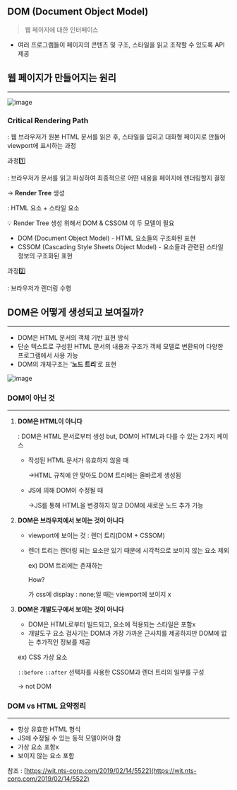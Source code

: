 ## DOM (Document Object Model)

> 웹 페이지에 대한 인터페이스
> 
- 여러 프로그램들이 페이지의 콘텐츠 및 구조, 스타일을 읽고 조작할 수 있도록 API 제공

## 웹 페이지가 만들어지는 원리

---

![image](https://user-images.githubusercontent.com/82459123/152915043-dabb52e2-d768-45cc-8399-0b3a17be3991.png)


### **Critical Rendering Path**

: 웹 브라우저가 원본 HTML 문서를 읽은 후, 스타일을 입히고 대화형 페이지로 만들어 viewport에 표시하는 과정  
  

과정1️⃣

: 브라우저가 문서를 읽고 파싱하여 최종적으로 어떤 내용을 페이지에 렌더링할지 결정

→ **Render Tree** 생성

: HTML 요소 + 스타일 요소

<aside>
💡 Render Tree 생성 위해서 DOM & CSSOM 이 두 모델이 필요

</aside>

- DOM (Document Object Model) - HTML 요소들의 구조화된 표현
- CSSOM (Cascading Style Sheets Object Model) - 요소들과 관련된 스타일 정보의 구조화된 표현  
  

과정2️⃣

: 브라우저가 렌더링 수행  


## DOM은 어떻게 생성되고 보여질까?

---

- DOM은 HTML 문서의 객체 기반 표현 방식
- 단순 텍스트로 구성된 HTML 문서의 내용과 구조가 객체 모델로 변환되어 다양한 프로그램에서 사용 가능
- DOM의 개체구조는 ‘**노드 트리**’로 표현

![image](https://user-images.githubusercontent.com/82459123/152915137-1852af06-5a73-463a-a9d0-d29231b7970d.png)


### DOM이 아닌 것

---

1. **DOM은 HTML이 아니다**
    
    : DOM은 HTML 문서로부터 생성 but, DOM이 HTML과 다를 수 있는 2가지 케이스
    
    - 작성된 HTML 문서가 유효하지 않을 때
        
        →HTML 규칙에 안 맞아도 DOM 트리에는 올바르게 생성됨
        
    - JS에 의해 DOM이 수정될 때
        
        →JS를 통해 HTML을 변경하지 않고 DOM에 새로운 노드 추가 가능  
        
        
2. **DOM은 브라우저에서 보이는 것이 아니다**
    - viewport에 보이는 것 : 렌더 트리(DOM + CSSOM)
    - 렌더 트리는 렌더링 되는 요소만 있기 때문에 시각적으로 보이지 않는 요소 제외
        
        ex) DOM 트리에는 존재하는 <p>How?</p>가 css에 display : none;일 때는 viewport에 보이지 x  
        
        
3. **DOM은 개발도구에서 보이는 것이 아니다**
    - DOM은 HTML로부터 빌드되고, 요소에 적용되는 스타일은 포함x
    - 개발도구 요소 검사기는 DOM과 가장 가까운 근사치를 제공하지만 DOM에 없는 추가적인 정보를 제공
    
    ex) CSS 가상 요소
    
    `::before` `::after` 선택자를 사용한 CSSOM과 렌더 트리의 일부를 구성
    
    → not DOM  
    
    

### DOM vs HTML 요약정리

---

- 항상 유효한 HTML 형식
- JS에 수정될 수 있는 동적 모델이어야 함
- 가상 요소 포함x
- 보이지 않는 요소 포함

참조 :  [https://wit.nts-corp.com/2019/02/14/5522](https://wit.nts-corp.com/2019/02/14/5522)
